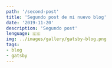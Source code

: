 ```yaml
---
path: '/second-post'
title: 'Segundo post de mi nuevo blog'
date: '2019-11-20'
description: 'Segundo post'
lenguage: 🇪🇸
img: ../images/gallery/gatsby-blog.png
tags:
- blog
- gatsby
---
```

